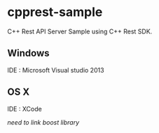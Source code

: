 # cpprest-sample
C++ Rest API Server Sample using C++ Rest SDK.

Windows
----
IDE : Microsoft Visual studio 2013

OS X
----
IDE : XCode

*need to link boost library*
